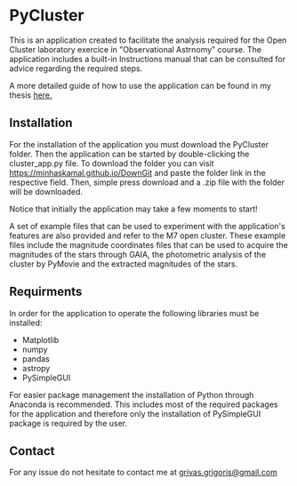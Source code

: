 # PyCluster #
This is an application created to facilitate the analysis required for the Open Cluster laboratory exercice in "Observational Astrnomy" course.
The application includes a built-in Instructions manual that can be consulted for advice regarding the required steps.

A more detailed guide of how to use the application can be found in my thesis [here.](https://ikee.lib.auth.gr/record/347145/files/grivas.pdf)

## Installation ##
For the installation of the application you must download the PyCluster folder. Then the application can be started by double-clicking the cluster_app.py file.
To download the folder you can visit https://minhaskamal.github.io/DownGit and paste the folder link in the respective field. Then, simple press download and a .zip file with the folder will be downloaded.

Notice that initially the application may take a few moments to start!

A set of example files that can be used to experiment with the application's features are also provided and refer to the M7 open cluster. These example files 
include the magnitude coordinates files that can be used to acquire the magnitudes of the stars through GAIA, the photometric analysis of the cluster by PyMovie and
the extracted magnitudes of the stars.

## Requirments ##
In order for the application to operate the following libraries must be installed:

* Matplotlib
* numpy
* pandas
* astropy
* PySimpleGUI

For easier package management the installation of Python through Anaconda is recommended. This includes most of the required packages for the application
and therefore only the installation of PySimpleGUI package is required by the user.

## Contact ##
For any issue do not hesitate to contact me at grivas.grigoris@gmail.com
